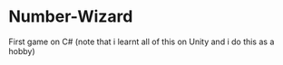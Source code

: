 # Number-Wizard
First game on C#
(note that i learnt all of this on Unity and i do this as a hobby) 

